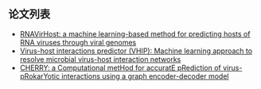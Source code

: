 ## 论文列表
- [RNAVirHost: a machine learning-based method for predicting hosts of RNA viruses through viral genomes](https://academic.oup.com/gigascience/article/doi/10.1093/gigascience/giae059/7738848?login=true)
- [Virus-host interactions predictor (VHIP): Machine learning approach to resolve microbial virus-host interaction networks](https://journals.plos.org/ploscompbiol/article?id=10.1371/journal.pcbi.1011649)
- [CHERRY: a Computational metHod for accuratE pRediction of virus-pRokarYotic interactions using a graph encoder-decoder model](https://academic.oup.com/bib/article/23/5/bbac182/6589865?login=true)
